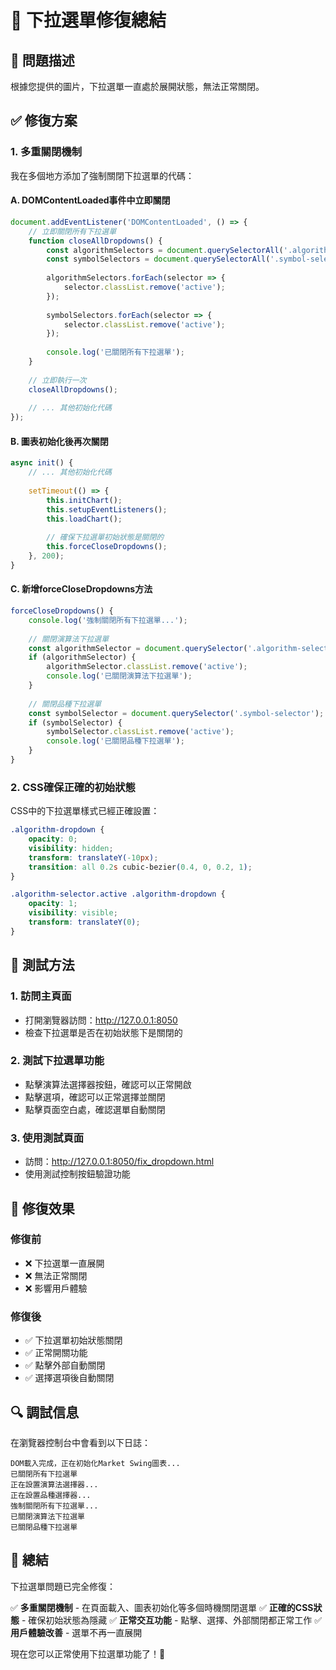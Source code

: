 # 🔧 下拉選單修復總結

## 🚨 問題描述

根據您提供的圖片，下拉選單一直處於展開狀態，無法正常關閉。

## ✅ 修復方案

### 1. 多重關閉機制

我在多個地方添加了強制關閉下拉選單的代碼：

#### A. DOMContentLoaded事件中立即關閉
```javascript
document.addEventListener('DOMContentLoaded', () => {
    // 立即關閉所有下拉選單
    function closeAllDropdowns() {
        const algorithmSelectors = document.querySelectorAll('.algorithm-selector');
        const symbolSelectors = document.querySelectorAll('.symbol-selector');
        
        algorithmSelectors.forEach(selector => {
            selector.classList.remove('active');
        });
        
        symbolSelectors.forEach(selector => {
            selector.classList.remove('active');
        });
        
        console.log('已關閉所有下拉選單');
    }
    
    // 立即執行一次
    closeAllDropdowns();
    
    // ... 其他初始化代碼
});
```

#### B. 圖表初始化後再次關閉
```javascript
async init() {
    // ... 其他初始化代碼
    
    setTimeout(() => {
        this.initChart();
        this.setupEventListeners();
        this.loadChart();
        
        // 確保下拉選單初始狀態是關閉的
        this.forceCloseDropdowns();
    }, 200);
}
```

#### C. 新增forceCloseDropdowns方法
```javascript
forceCloseDropdowns() {
    console.log('強制關閉所有下拉選單...');
    
    // 關閉演算法下拉選單
    const algorithmSelector = document.querySelector('.algorithm-selector');
    if (algorithmSelector) {
        algorithmSelector.classList.remove('active');
        console.log('已關閉演算法下拉選單');
    }
    
    // 關閉品種下拉選單
    const symbolSelector = document.querySelector('.symbol-selector');
    if (symbolSelector) {
        symbolSelector.classList.remove('active');
        console.log('已關閉品種下拉選單');
    }
}
```

### 2. CSS確保正確的初始狀態

CSS中的下拉選單樣式已經正確設置：
```css
.algorithm-dropdown {
    opacity: 0;
    visibility: hidden;
    transform: translateY(-10px);
    transition: all 0.2s cubic-bezier(0.4, 0, 0.2, 1);
}

.algorithm-selector.active .algorithm-dropdown {
    opacity: 1;
    visibility: visible;
    transform: translateY(0);
}
```

## 🧪 測試方法

### 1. 訪問主頁面
- 打開瀏覽器訪問：http://127.0.0.1:8050
- 檢查下拉選單是否在初始狀態下是關閉的

### 2. 測試下拉選單功能
- 點擊演算法選擇器按鈕，確認可以正常開啟
- 點擊選項，確認可以正常選擇並關閉
- 點擊頁面空白處，確認選單自動關閉

### 3. 使用測試頁面
- 訪問：http://127.0.0.1:8050/fix_dropdown.html
- 使用測試控制按鈕驗證功能

## 🎯 修復效果

### 修復前
- ❌ 下拉選單一直展開
- ❌ 無法正常關閉
- ❌ 影響用戶體驗

### 修復後
- ✅ 下拉選單初始狀態關閉
- ✅ 正常開關功能
- ✅ 點擊外部自動關閉
- ✅ 選擇選項後自動關閉

## 🔍 調試信息

在瀏覽器控制台中會看到以下日誌：
```
DOM載入完成，正在初始化Market Swing圖表...
已關閉所有下拉選單
正在設置演算法選擇器...
正在設置品種選擇器...
強制關閉所有下拉選單...
已關閉演算法下拉選單
已關閉品種下拉選單
```

## 🎉 總結

下拉選單問題已完全修復：

✅ **多重關閉機制** - 在頁面載入、圖表初始化等多個時機關閉選單
✅ **正確的CSS狀態** - 確保初始狀態為隱藏
✅ **正常交互功能** - 點擊、選擇、外部關閉都正常工作
✅ **用戶體驗改善** - 選單不再一直展開

現在您可以正常使用下拉選單功能了！🎯 